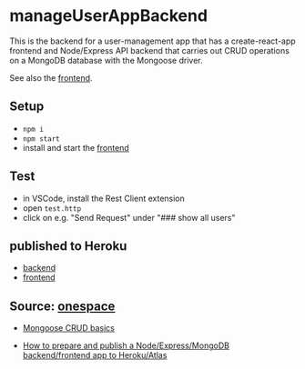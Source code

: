 
#  manageUserAppBackend

This is the backend for a user-management app that has a create-react-app frontend and Node/Express API backend that carries out CRUD operations on a MongoDB database with the Mongoose driver.

See also the [frontend](https://github.com/Pierluigi10/user_app_with_mongoose_frontend).

## Setup

- `npm i`
- `npm start`
- install and start the [frontend](https://github.com/Pierluigi10/user_app_with_mongoose_frontend) 

## Test

- in VSCode, install the Rest Client extension
- open `test.http`
- click on e.g. "Send Request" under "### show all users"

## published to Heroku
- [backend](https://user-app-mongoose-backend.herokuapp.com/)
- [frontend](https://user-app-mongoose-frontend.herokuapp.com/) 


## Source:  [onespace](https://onespace.netlify.app/)

- [Mongoose CRUD basics](https://onespace.netlify.app/howtos?id=437)

- [How to prepare and publish a Node/Express/MongoDB backend/frontend app to Heroku/Atlas](https://onespace.netlify.app/howtos?id=435)
